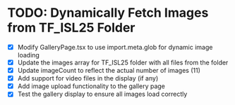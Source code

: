 # TODO: Dynamically Fetch Images from TF_ISL25 Folder

- [x] Modify GalleryPage.tsx to use import.meta.glob for dynamic image loading
- [x] Update the images array for TF_ISL25 folder with all files from the folder
- [x] Update imageCount to reflect the actual number of images (11)
- [x] Add support for video files in the display (if any)
- [x] Add image upload functionality to the gallery page
- [x] Test the gallery display to ensure all images load correctly
